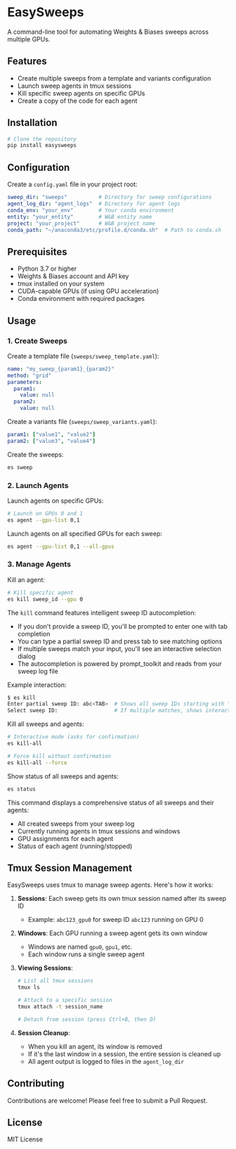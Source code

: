 # EasySweeps

A command-line tool for automating Weights & Biases sweeps across multiple GPUs.

## Features

- Create multiple sweeps from a template and variants configuration
- Launch sweep agents in tmux sessions
- Kill specific sweep agents on specific GPUs
- Create a copy of the code for each agent
<!-- - Comprehensive logging and monitoring -->
<!-- - Automatic GPU management and allocation -->
<!-- - Intelligent sweep ID autocompletion -->
<!-- - Support for both grid and random sweep methods -->

## Installation

```bash
# Clone the repository
pip install easysweeps
```

## Configuration

Create a `config.yaml` file in your project root:

```yaml
sweep_dir: "sweeps"          # Directory for sweep configurations
agent_log_dir: "agent_logs"  # Directory for agent logs
conda_env: "your_env"        # Your conda environment
entity: "your_entity"        # W&B entity name
project: "your_project"      # W&B project name
conda_path: "~/anaconda3/etc/profile.d/conda.sh"  # Path to conda.sh
```

## Prerequisites

- Python 3.7 or higher
- Weights & Biases account and API key
- tmux installed on your system
- CUDA-capable GPUs (if using GPU acceleration)
- Conda environment with required packages

## Usage

### 1. Create Sweeps

Create a template file (`sweeps/sweep_template.yaml`):
```yaml
name: "my_sweep_{param1}_{param2}"
method: "grid"
parameters:
  param1:
    value: null
  param2:
    value: null
```

Create a variants file (`sweeps/sweep_variants.yaml`):
```yaml
param1: ["value1", "value2"]
param2: ["value3", "value4"]
```

Create the sweeps:
```bash
es sweep
```

### 2. Launch Agents

Launch agents on specific GPUs:
```bash
# Launch on GPUs 0 and 1
es agent --gpu-list 0,1 
```

Launch agents on all specified GPUs for each sweep:
```bash
es agent --gpu-list 0,1 --all-gpus
```

### 3. Manage Agents

Kill an agent:
```bash
# Kill specific agent
es kill sweep_id --gpu 0
```

The `kill` command features intelligent sweep ID autocompletion:
- If you don't provide a sweep ID, you'll be prompted to enter one with tab completion
- You can type a partial sweep ID and press tab to see matching options
- If multiple sweeps match your input, you'll see an interactive selection dialog
- The autocompletion is powered by prompt_toolkit and reads from your sweep log file

Example interaction:
```bash
$ es kill
Enter partial sweep ID: abc<TAB>  # Shows all sweep IDs starting with "abc"
Select sweep ID:                  # If multiple matches, shows interactive dialog
```

Kill all sweeps and agents:
```bash
# Interactive mode (asks for confirmation)
es kill-all

# Force kill without confirmation
es kill-all --force
```

Show status of all sweeps and agents:
```bash
es status
```

This command displays a comprehensive status of all sweeps and their agents:
- All created sweeps from your sweep log
- Currently running agents in tmux sessions and windows
- GPU assignments for each agent
- Status of each agent (running/stopped)

## Tmux Session Management

EasySweeps uses tmux to manage sweep agents. Here's how it works:

1. **Sessions**: Each sweep gets its own tmux session named after its sweep ID
   - Example: `abc123_gpu0` for sweep ID `abc123` running on GPU 0

2. **Windows**: Each GPU running a sweep agent gets its own window
   - Windows are named `gpu0`, `gpu1`, etc.
   - Each window runs a single sweep agent

3. **Viewing Sessions**:
   ```bash
   # List all tmux sessions
   tmux ls
   
   # Attach to a specific session
   tmux attach -t session_name
   
   # Detach from session (press Ctrl+B, then D)
   ```

4. **Session Cleanup**:
   - When you kill an agent, its window is removed
   - If it's the last window in a session, the entire session is cleaned up
   - All agent output is logged to files in the `agent_log_dir`


## Contributing

Contributions are welcome! Please feel free to submit a Pull Request.

## License

MIT License 
